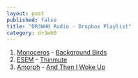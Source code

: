```yaml
---
layout: post
published: false
title: "DR3WH0 Radio - Dropbox Playlist"
category: dr3wh0
---
```


1. [Monoceros](http://www.last.fm/music/Monoceros) - [Background Birds](http://www.last.fm/music/Monoceros/_/Background+birds)
2. [ESEM](http://www.last.fm/music/Esem) - [Thinmute](http://www.last.fm/music/Esem/_/Thinmute)
3. [Amorph](http://www.last.fm/music/Amorph) - [And Then I Woke Up](http://www.last.fm/music/Amorph/_/And+then+i+woke+up)